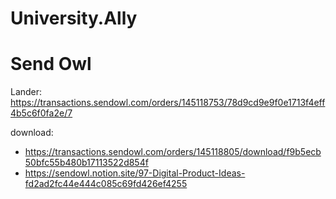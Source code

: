 # University.Ally
# Send Owl
Lander: https://transactions.sendowl.com/orders/145118753/78d9cd9e9f0e1713f4eff4b5c6f0fa2e/7

download:
- https://transactions.sendowl.com/orders/145118805/download/f9b5ecb50bfc55b480b17113522d854f
- https://sendowl.notion.site/97-Digital-Product-Ideas-fd2ad2fc44e444c085c69fd426ef4255
